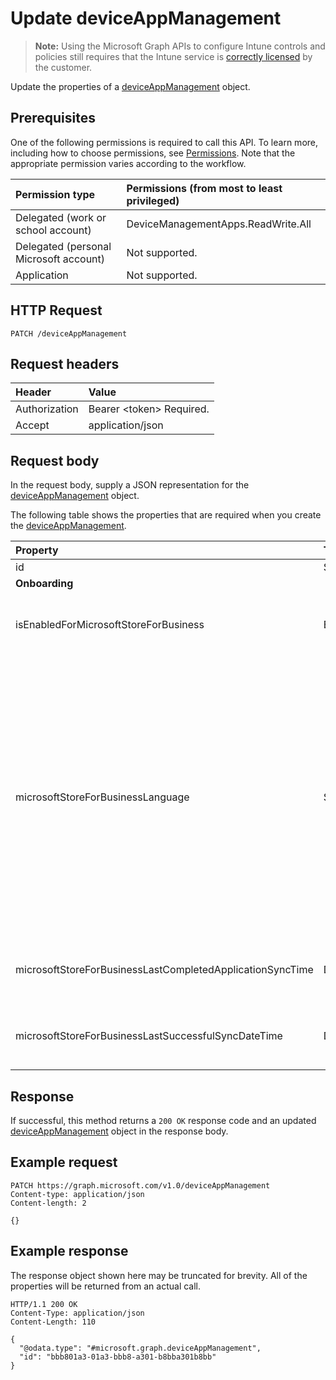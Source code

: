 # Update deviceAppManagement

> **Note:** Using the Microsoft Graph APIs to configure Intune controls and policies still requires that the Intune service is [correctly licensed](https://go.microsoft.com/fwlink/?linkid=839381) by the customer.

Update the properties of a [deviceAppManagement](../resources/intune_shared_deviceappmanagement.md) object.
## Prerequisites
One of the following permissions is required to call this API. To learn more, including how to choose permissions, see [Permissions](/graph/permissions_reference).  Note that the appropriate permission varies according to the workflow.

|Permission type|Permissions (from most to least privileged)|
|:---|:---|
|Delegated (work or school account)|DeviceManagementApps.ReadWrite.All|
|Delegated (personal Microsoft account)|Not supported.|
|Application|Not supported.|

## HTTP Request
<!-- {
  "blockType": "ignored"
}
-->
``` http
PATCH /deviceAppManagement
```

## Request headers
|Header|Value|
|:---|:---|
|Authorization|Bearer &lt;token&gt; Required.|
|Accept|application/json|

## Request body
In the request body, supply a JSON representation for the [deviceAppManagement](../resources/intune_shared_deviceappmanagement.md) object.

The following table shows the properties that are required when you create the [deviceAppManagement](../resources/intune_shared_deviceappmanagement.md).

|Property|Type|Description|
|:---|:---|:---|
|id|String|Key of the entity.|
|**Onboarding**|
|isEnabledForMicrosoftStoreForBusiness|Boolean|Whether the account is enabled for syncing applications from the Microsoft Store for Business.|
|microsoftStoreForBusinessLanguage|String|The locale information used to sync applications from the Microsoft Store for Business. Cultures that are specific to a country/region. The names of these cultures follow RFC 4646 (Windows Vista and later). The format is <languagecode2>-<country/regioncode2>, where <languagecode2> is a lowercase two-letter code derived from ISO 639-1 and <country/regioncode2> is an uppercase two-letter code derived from ISO 3166. For example, en-US for English (United States) is a specific culture.|
|microsoftStoreForBusinessLastCompletedApplicationSyncTime|DateTimeOffset|The last time an application sync from the Microsoft Store for Business was completed.|
|microsoftStoreForBusinessLastSuccessfulSyncDateTime|DateTimeOffset|The last time the apps from the Microsoft Store for Business were synced successfully for the account.|

## Response
If successful, this method returns a `200 OK` response code and an updated [deviceAppManagement](../resources/intune_shared_deviceappmanagement.md) object in the response body.

## Example request

``` http
PATCH https://graph.microsoft.com/v1.0/deviceAppManagement
Content-type: application/json
Content-length: 2

{}
```

## Example response

The response object shown here may be truncated for brevity. All of the properties will be returned from an actual call.

``` http
HTTP/1.1 200 OK
Content-Type: application/json
Content-Length: 110

{
  "@odata.type": "#microsoft.graph.deviceAppManagement",
  "id": "bbb801a3-01a3-bbb8-a301-b8bba301b8bb"
}
```



